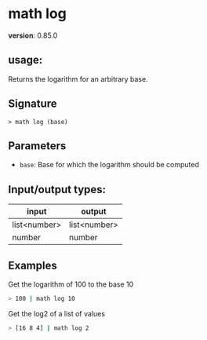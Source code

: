 # math log

**version**: 0.85.0

## **usage**:

Returns the logarithm for an arbitrary base.

## Signature

`> math log (base)`

## Parameters

- `base`: Base for which the logarithm should be computed

## Input/output types:

| input          | output         |
| -------------- | -------------- |
| list\<number\> | list\<number\> |
| number         | number         |

## Examples

Get the logarithm of 100 to the base 10

```bash
> 100 | math log 10
```

Get the log2 of a list of values

```bash
> [16 8 4] | math log 2
```
